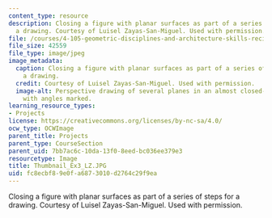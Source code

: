 ```yaml
---
content_type: resource
description: Closing a figure with planar surfaces as part of a series of steps for
  a drawing. Courtesy of Luisel Zayas-San-Miguel. Used with permission.
file: /courses/4-105-geometric-disciplines-and-architecture-skills-reciprocal-methodologies-fall-2012/fc8ecbf89e0fa6873010d2764c29f9ea_Thumbnail_Ex3_LZ.JPG
file_size: 42559
file_type: image/jpeg
image_metadata:
  caption: Closing a figure with planar surfaces as part of a series of steps for
    a drawing.
  credit: Courtesy of Luisel Zayas-San-Miguel. Used with permission.
  image-alt: Perspective drawing of several planes in an almost closed-plane object
    with angles marked.
learning_resource_types:
- Projects
license: https://creativecommons.org/licenses/by-nc-sa/4.0/
ocw_type: OCWImage
parent_title: Projects
parent_type: CourseSection
parent_uid: 7bb7ac6c-10da-13f0-8eed-bc036ee379e3
resourcetype: Image
title: Thumbnail_Ex3_LZ.JPG
uid: fc8ecbf8-9e0f-a687-3010-d2764c29f9ea
---
```

Closing a figure with planar surfaces as part of a series of steps for a drawing. Courtesy of Luisel Zayas-San-Miguel. Used with permission.
